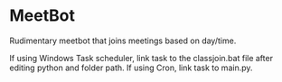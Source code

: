 # MeetBot
Rudimentary meetbot that joins meetings based on day/time.

If using Windows Task scheduler, link task to the classjoin.bat file after editing python and folder path.
If using Cron, link task to main.py.
